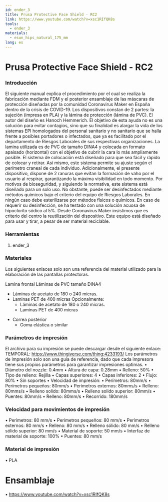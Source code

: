 ```yaml
---
id: ender_3
title: Prusa Protective Face Shield - RC2
link: https://www.youtube.com/watch?v=xsc1RIfQK8s
tools:
  - ender_3
materials:
  - esun_hips_natural_175_mm
lang: es
---
```


# Prusa Protective Face Shield - RC2

### Introducción

El siguiente manual explica el procedimiento por el cual se realiza la fabricación mediante FDM y el posterior ensamblaje de las máscaras de protección diseñadas por la comunidad Coronavirus Maker en España dentro de la crisis de COVID-19.
Los dispositivos constan de 2 partes: la sujeción (impresa en PLA) y la lámina de protección (lámina de PVC).
El autor del diseño es Hanoch Hemmerich.
El objetivo de esta ayuda no es una solución para evitar contagios, sino que su finalidad es alargar la vida de los sistemas EPI homologados del personal sanitario y no sanitario que se halla frente a posibles portadores o infectados, que ya es facilitado por el departamento de Riesgos Laborales de sus respectivas organizaciones.
La lamina utilizada es de PVC de tamaño DINA4 y colocada en formato apaisado (horizontal) con el objetivo de cubrir la cara lo más ampliamente posible.
El sistema de colocación está diseñado para que sea fácil y rápido de colocar y retirar. Así mismo, este sistema permite su ajuste según el perímetro craneal de cada individuo.
Adicionalmente, el presente dispositivo, dispone de 2 ranuras que evitan la formación de vaho por el usuario al respirar, garantizando la máxima visibilidad en todo momento.
Por motivos de bioseguridad, y siguiendo la normativa, este sistema está diseñado para un solo uso. No obstante, puede ser desinfectados mediante métodos químicos bajo el criterio del equipo de Riesgos Laborales. En ningún caso debe esterilizarse por métodos físicos o químicos. En caso de requerir su desinfección, se ha testado con una solución acuosa de hipoclorito sódico al 5%.
Desde Coronavirus Maker insistimos que es criterio del centro la reutilización del dispositivo. Este equipo está diseñado para usar y tirar, a pesar de ser material reciclable.

### Herramientas

1. ender_3

### Materiales

Los siguientes enlaces solo son una referencia del material utilizado para la elaboración de las pantallas protectoras.

Lamina frontal
Láminas de PVC tamaño DINA4
  - Láminas de acetato de 180 o 240 micras.
  - Laminas PET de 400 micras
      Opcionalmente:
      - Láminas de acetato de 180 o 240 micras.
      - Laminas PET de 400 micras
* Correa posterior
  - Goma elástica o similar
  
### Parámetros de impresión
El archivo para su impresión se puede descargar desde el siguiente enlace:
TEMPORAL: https://www.thingiverse.com/thing:4233193/
Los parámetros de impresión solo son una guía de referencia, dado que cada impresora tiene sus propios parámetros para garantizar impresiones optimas.
• Diámetro del nozzle: 0.4mm
• Altura de capa: 0.28mm
• Relleno: 50%
• Tipo de relleno: Rejilla
• Capas superiores: 4
• Capas inferiores: 2
• Flujo: 80%
• Sin soportes
• Velocidad de impresión:
  • Perímetros: 80mm/s
  • Perímetros pequeños: 80mm/s
  • Perímetros externos: 80mms/s
  • Relleno: 80mms/s
  • Relleno solido: 80mms/s
  • Relleno solido superior: 80mm/s
  • Puentes: 80mm/s
  • Relleno: 80mm/s
  • Recorrido: 180mm/s
  
### Velocidad para movimientos de impresión
• Perímetros: 80 mm/s
• Perímetros pequeños: 80 mm/s
• Perímetros externos: 80 mm/s
• Relleno: 80 mm/s
• Relleno sólido: 80 mm/s
• Relleno sólido superior: 80 mm/s
• Material de soporte: 50 mm/s
• Interfaz de material de soporte: 100%
• Puentes: 80 mm/s

### Material de impresión
• PLA

# Ensamblaje

• https://www.youtube.com/watch?v=xsc1RIfQK8s









